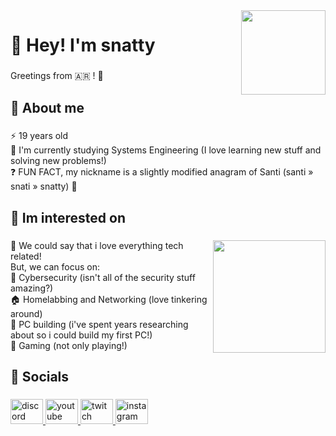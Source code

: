 <img align="right" height="135" src="https://i.imgur.com/ETi5okl.gif"  />

###

<h1 align="left">🐼​ Hey! I'm snatty</h1>

###

<p align="left">Greetings from 🇦🇷 ! 👋</p>

###

<h2 align="left">🤔​ About me</h2>

###

<p align="left">⚡ 19 years old
<br>🌱 I'm currently studying Systems Engineering (I love learning new stuff and solving new problems!)
<br>❓ FUN FACT, my nickname is a slightly modified anagram of Santi (santi » snati » snatty) 🪷 </p>

###

<h2 align="left">🌟​ Im interested on​</h2>

###

<img align="right" height="180" src="https://i.imgur.com/YLrvuPY.gif"  />

###

<p align="left">💐 We could say that i love everything tech related!
<br>But, we can focus on:
<br>🌸 Cybersecurity (isn't all of the security stuff amazing?)
<br>🏠 Homelabbing and Networking (love tinkering around)
<br>🌼 PC building (i've spent years researching about so i could build my first PC!)
<br>🌻 Gaming (not only playing!)</p>

###

<h2 align="left">📸​ Socials</h2>

###

<div align="left">
  <a href="https://discord.com/users/852372457733750816" target="_blank">
    <img src="https://raw.githubusercontent.com/maurodesouza/profile-readme-generator/master/src/assets/icons/social/discord/default.svg" width="52" height="40" alt="discord logo"  />
  </a>
  <a href="https://www.youtube.com/@snatty" target="_blank">
    <img src="https://raw.githubusercontent.com/maurodesouza/profile-readme-generator/master/src/assets/icons/social/youtube/default.svg" width="52" height="40" alt="youtube logo"  />
  </a>
  <a href="https://www.twitch.tv/snatty_" target="_blank">
    <img src="https://raw.githubusercontent.com/maurodesouza/profile-readme-generator/master/src/assets/icons/social/twitch/default.svg" width="52" height="40" alt="twitch logo"  />
  </a>
  <a href="https://www.instagram.com/snatty._/" target="_blank">
    <img src="https://raw.githubusercontent.com/maurodesouza/profile-readme-generator/master/src/assets/icons/social/instagram/default.svg" width="52" height="40" alt="instagram logo"  />
  </a>
</div>

###
